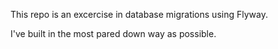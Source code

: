 This repo is an excercise in database migrations using Flyway. 

I've built  in the most pared down way as possible. 
